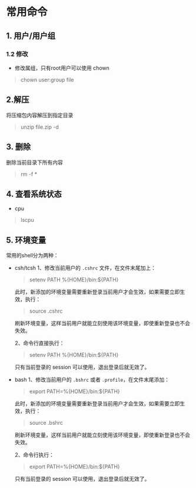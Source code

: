 # 常用命令
## 1. 用户/用户组
### 1.2 修改

* 修改属组，只有root用户可以使用 chown 
> chown user:group file


## 2.解压
将压缩包内容解压到指定目录
> unzip file.zip -d <directory>


## 3. 删除
  删除当前目录下所有内容
> rm -f *

  
## 4. 查看系统状态
  * cpu
> lscpu
  
## 5. 环境变量
常用的shell分为两种：
* csh/tcsh
	1、修改当前用户的 `.cshrc` 文件，在文件末尾加上：
	> setenv PATH %{HOME}/bin:${PATH}
	
	此时，新添加的环境变量需要重新登录当前用户才会生效，如果需要立即生效，执行：
	> source .cshrc
	
	刷新环境变量，这样当前用户就能立刻使用该环境变量，即使重新登录也不会失效。
	
	2、命令行直接执行：
	> setenv PATH %{HOME}/bin:${PATH}
	
	只有当前登录的 session 可以使用，退出登录后就无效了。
	
* bash
	1、修改当前用户的 `.bshrc` 或者 `.profile`，在文件末尾添加：
	> export PATH=%{HOME}/bin:${PATH}
	
	此时，新添加的环境变量需要重新登录当前用户才会生效，如果需要立即生效，执行：
	> source .bshrc
	
	刷新环境变量，这样当前用户就能立刻使用该环境变量，即使重新登录也不会失效。
	
	2、命令行执行：
	> export PATH=%{HOME}/bin:${PATH}
	
	只有当前登录的 session 可以使用，退出登录后就无效了。
